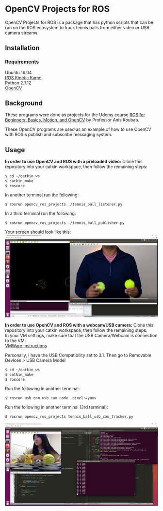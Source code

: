 # OpenCV Projects for ROS

OpenCV Projects for ROS is a package that has python scripts that can be run on the ROS ecosystem to track tennis balls from either video or USB camera streams. 

## Installation
### Requirements
Ubuntu 16.04  
[ROS Kinetic Kame](http://wiki.ros.org/kinetic/Installation)  
Python 2.7.12  
[OpenCV](https://docs.opencv.org/3.4/d2/de6/tutorial_py_setup_in_ubuntu.html)

## Background
These programs were done as projects for the Udemy course [ROS for Beginners: Basics, Motion, and OpenCV](https://www.udemy.com/course/ros-essentials/) by Professor Anis Koubaa.  

These OpenCV programs are used as an example of how to use OpenCV with ROS's publish and subscribe messaging system. 

## Usage
__In order to use OpenCV and ROS with a preloaded video:__
Clone this repository into your catkin workspace, then follow the remaining steps:
```
$ cd ~/catkin_ws
$ catkin_make
$ roscore
```
In another terminal run the following:
```
$ rosrun opencv_ros_projects ./tennis_ball_listener.py
```
In a third terminal run the following:
```
$ rosrun opencv_ros_projects ./tennis_ball_publisher.py
```
Your screen should look like this:  
![Screen](images/tennis_ball.PNG)  

__In order to use OpenCV and ROS with a webcam/USB camera:__
Clone this repository into your catkin workspace, then follow the remaining steps.  
In your VM settings, make sure that the USB Camera/Webcam is connection to the VM:  
[VMWare Instructions](https://docs.vmware.com/en/VMware-Workstation-Pro/15.0/com.vmware.ws.using.doc/GUID-E003456F-EB94-4B53-9082-293D9617CB5A.html)  

Personally, I have the USB Compatibility set to 3.1. Then go to Removable Devices > USB Camera Model

```
$ cd ~/catkin_ws
$ catkin_make
$ roscore
```
Run the following in another terminal:
```
$ rosrun usb_cam usb_cam_node _pixel:=yuyv
```
Run the following in another terminal (3rd terminal):
```
$ rosrun opencv_ros_projects tennis_ball_usb_cam_tracker.py
```
![Screen](images/usb_cam.PNG)

